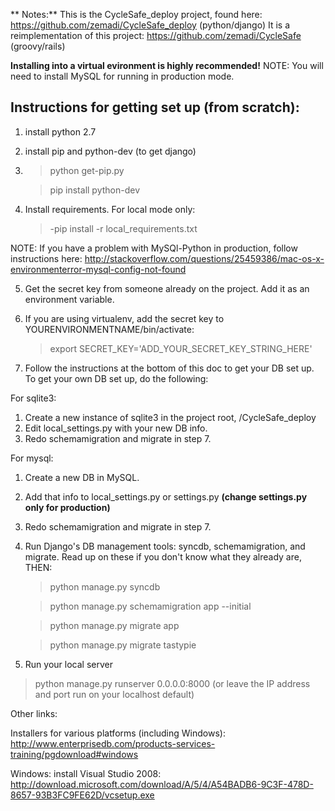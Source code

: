 ** Notes:**
 This is the CycleSafe_deploy project, found here: https://github.com/zemadi/CycleSafe_deploy (python/django)
 It is a reimplementation of this project: https://github.com/zemadi/CycleSafe (groovy/rails)

**Installing into a virtual evironment is highly recommended!**
NOTE: You will need to install MySQL for running in production mode.

## Instructions for getting set up (from scratch):
1. install python 2.7
2. install pip and python-dev (to get django)
3. > python get-pip.py

   > pip install python-dev
 
4. Install requirements.
 For local mode only: 
   > -pip install -r local_requirements.txt
  
  NOTE: If you have a problem with MySQl-Python in production, follow instructions here: http://stackoverflow.com/questions/25459386/mac-os-x-environmenterror-mysql-config-not-found

5. Get the secret key from someone already on the project. Add it as an environment variable. 
6. If you are using virtualenv, add the secret key to YOURENVIRONMENTNAME/bin/activate:
 
   > export SECRET_KEY='ADD_YOUR_SECRET_KEY_STRING_HERE'

7. Follow the instructions at the bottom of this doc to get your DB set up.
 To get your own DB set up, do the following:

For sqlite3:
 1. Create a new instance of sqlite3 in the project root, /CycleSafe_deploy
 2. Edit local_settings.py with your new DB info.
 3. Redo schemamigration and migrate in step 7.


For mysql:
 1. Create a new DB in MySQL.
 2. Add that info to local_settings.py or settings.py **(change settings.py only for production)** 
 3. Redo schemamigration and migrate in step 7.

8. Run Django's DB management tools: syncdb, schemamigration, and migrate. Read up on these if you don't know what they already are, THEN:
   > python manage.py syncdb

   > python manage.py schemamigration app --initial
   
   > python manage.py migrate app
   
   > python manage.py migrate tastypie
   
9. Run your local server
  > python manage.py runserver 0.0.0.0:8000 (or leave the IP address and port run on your localhost default)
  
Other links:

 Installers for various platforms (including Windows):
     http://www.enterprisedb.com/products-services-training/pgdownload#windows

 Windows: install Visual Studio 2008:
   http://download.microsoft.com/download/A/5/4/A54BADB6-9C3F-478D-8657-93B3FC9FE62D/vcsetup.exe
